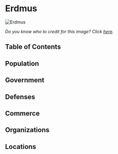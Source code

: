 # Erdmus <!-- omit in toc -->

![Erdmus](https://vignette.wikia.nocookie.net/eldragonverde/images/7/72/Ost-in-edhil.jpg/revision/latest?cb=20130202141025&path-prefix=es)

*Do you know who to credit for this image? Click [here](https://airtable.com/shr3qtfCwGUUMYQqI).*

## Table of Contents <!-- omit in toc -->

## Population

## Government

## Defenses

## Commerce

## Organizations

## Locations
